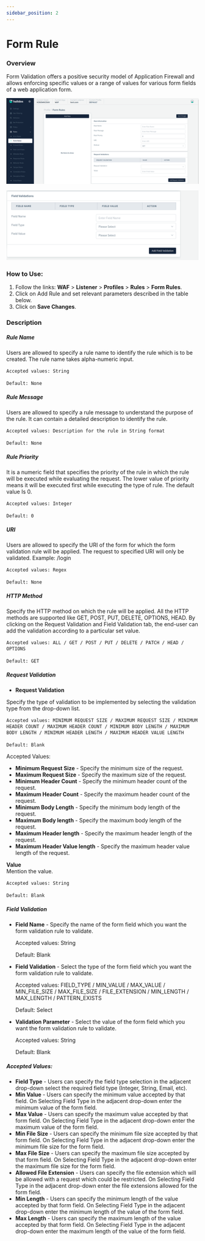 ```yaml
---
sidebar_position: 2
---
```

# Form Rule 
### Overview
Form Validation offers a positive security model of Application Firewall and allows enforcing specific values or a range of values for various form fields of a web application form.  

![Form Page Screen](/img/waf/v7/docs/formrule.png)
 
![Form Page Screen](/img/waf/v7/docs/formrule1.png)

### How to Use:
1. Follow the links: **WAF** > **Listener** > **Profiles** > **Rules** > **Form Rules**.
2. Click on Add Rule and set relevant parameters described in the table below.
3. Click on **Save Changes**.


### Description

##### **Rule Name**
Users are allowed to specify a rule name to identify the rule which is to be created. The rule name takes alpha-numeric input.

    Accepted values: String

    Default: None

##### **Rule Message**
Users are allowed to specify a rule message to understand the purpose of the rule. It can contain a detailed description to identify the rule.

    Accepted values: Description for the rule in String format

    Default: None  

##### **Rule Priority**
It is a numeric field that specifies the priority of the rule in which the rule will be executed while evaluating the request. The lower value of priority means it will be executed first while executing the type of rule. The default value Is 0.
    
    Accepted values: Integer

    Default: 0

##### **URI**
Users are allowed to specify the URI of the form for which the form validation rule will be applied. The request to specified URI will only be validated.
Example: /login

    Accepted values: Regex

    Default: None

##### **HTTP Method**
Specify the HTTP method on which the rule will be applied. All the HTTP methods are supported like GET, POST, PUT, DELETE, OPTIONS, HEAD.
By clicking on the Request Validation and Field Validation tab, the end-user can add the validation according to a particular set value.

    Accepted values: ALL / GET / POST / PUT / DELETE / PATCH / HEAD / OPTIONS

    Default: GET

##### **Request Validation**

- **Request Validation**

Specify the type of validation to be implemented by selecting the validation type from the drop-down list.

    Accepted values: MINIMUM REQUEST SIZE / MAXIMUM REQUEST SIZE / MINIMUM HEADER COUNT / MAXIMUM HEADER COUNT / MINIMUM BODY LENGTH / MAXIMUM BODY LENGTH / MINIMUM HEADER LENGTH / MAXIMUM HEADER VALUE LENGTH

    Default: Blank

Accepted Values:
- **Minimum Request Size** - Specify the minimum size of the request.
- **Maximum Request Size** - Specify the maximum size of the request.
- **Minimum Header Count** - Specify the minimum header count of the request.
- **Maximum Header Count** - Specify the maximum header count of the request.
- **Minimum Body Length** - Specify the minimum body length of the request.
- **Maximum Body length** - Specify the maximum body length of the request.
- **Maximum Header length** - Specify the maximum header length of the request.
- **Maximum Header Value length** - Specify the maximum header value length of the request.  

**Value**  
Mention the value.

    Accepted values: String

    Default: Blank

##### **Field Validation**

- **Field Name** - Specify the name of the form field which you want the form validation rule to validate.


    Accepted values: String

    Default: Blank

- **Field Validation** - Select the type of the form field which you want the form validation rule to validate.


    Accepted values: FIELD_TYPE / MIN_VALUE / MAX_VALUE / MIN_FILE_SIZE / MAX_FILE_SIZE / FILE_EXTENSION / MIN_LENGTH / MAX_LENGTH / PATTERN_EXISTS

    Default: Select

- **Validation Parameter** - Select the value of the form field which you want the form validation rule to validate.


    Accepted values: String

    Default: Blank

##### Accepted Values:

- **Field Type** - Users can specify the field type selection in the adjacent drop-down select the required field type (Integer, String, Email, etc).
- **Min Value** - Users can specify the minimum value accepted  by that field. On Selecting Field Type in the adjacent drop-down enter the minimum value of the form field.
- **Max Value** - Users can specify the maximum value accepted by that form field. On Selecting Field Type in the adjacent drop-down enter the maximum value of the form field.
- **Min File Size** - Users can specify the minimum file size accepted by that form field. On Selecting Field Type in the adjacent drop-down enter the minimum file size for the form field.
- **Max File Size** - Users can specify the maximum file size accepted by that form field. On Selecting Field Type in the adjacent drop-down enter the maximum file size for the form field.
- **Allowed File Extension** - Users can specify the file extension which will be allowed with a request which could be restricted. On Selecting Field Type in the adjacent drop-down enter the file extensions allowed for the form field.
- **Min Length** - Users can specify the minimum length of the value accepted by that form field. On Selecting Field Type in the adjacent drop-down enter the minimum length of the value of the form field.
- **Max Length** - Users can specify the maximum length of the value accepted by that form field. On Selecting Field Type in the adjacent drop-down enter the maximum length of the value of the form field.



